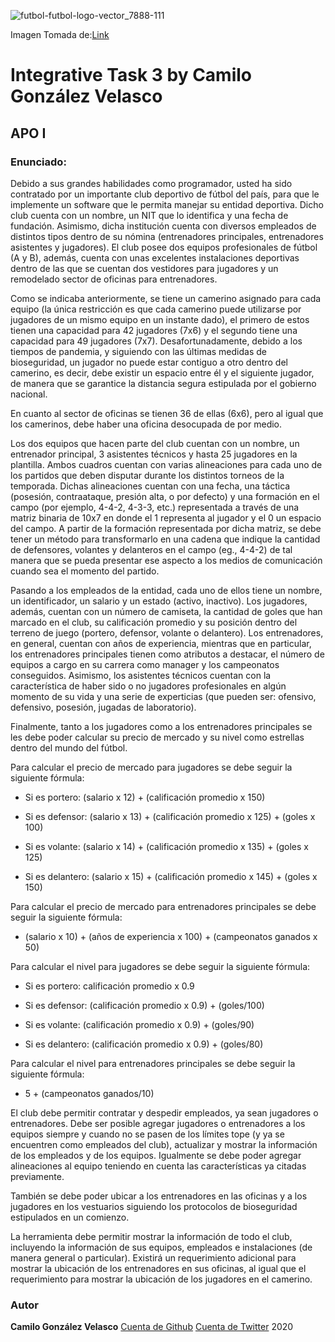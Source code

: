 ![futbol-futbol-logo-vector_7888-111](https://user-images.githubusercontent.com/69222739/100523150-37fd8780-317c-11eb-91ad-1a29b97e8043.jpg)

Imagen Tomada de:[Link](https://www.google.com/search?q=futbol+logo&tbm=isch&ved=2ahUKEwiC8KqF7KXtAhUBeTABHXjiCc8Q2-cCegQIABAA&oq=futbol+log&gs_lcp=CgNpbWcQARgAMgIIADICCAAyAggAMgIIADICCAAyAggAMgIIADICCAAyAggAMgIIADoECCMQJzoHCAAQsQMQQzoECAAQQ1DOkAFY2qEBYL6qAWgAcAB4AIABqgGIAfgEkgEDMC40mAEAoAEBqgELZ3dzLXdpei1pbWfAAQE&sclient=img&ei=mZPCX8K_BYHywbkP-MSn-Aw&bih=598&biw=1351&hl=es-419#imgrc=zorkkTDXMggpxM)

# Integrative Task 3 by Camilo González Velasco

## APO I

### Enunciado: 

Debido a sus grandes habilidades como programador, usted ha sido contratado por un importante club deportivo de fútbol del país, para que le implemente un software que le permita manejar su entidad deportiva. Dicho club cuenta con un nombre, un NIT que lo identifica y una fecha de fundación. Asimismo, dicha institución cuenta con diversos empleados de distintos tipos dentro de su nómina (entrenadores principales, entrenadores asistentes y jugadores). El club posee dos equipos profesionales de fútbol (A y B), además, cuenta con unas excelentes instalaciones deportivas dentro de las que se cuentan dos vestidores para jugadores y un remodelado sector de oficinas para entrenadores.


Como se indicaba anteriormente, se tiene un camerino asignado para cada equipo (la única restricción es que cada camerino puede utilizarse por jugadores de un mismo equipo en un instante dado), el primero de estos tienen una capacidad para 42 jugadores (7x6) y el segundo tiene una capacidad para 49 jugadores (7x7). Desafortunadamente, debido a los tiempos de pandemia, y siguiendo con las últimas medidas de bioseguridad, un jugador no puede estar contiguo a otro dentro del camerino, es decir, debe existir un espacio entre él y el siguiente jugador, de manera que se garantice la distancia segura estipulada por el gobierno nacional. 

En cuanto al sector de oficinas se tienen 36 de ellas (6x6), pero al igual que los camerinos, debe haber una oficina desocupada de por medio.

Los dos equipos que hacen parte del club cuentan con un nombre, un entrenador principal, 3 asistentes técnicos y hasta 25 jugadores en la plantilla. Ambos cuadros cuentan con varias alineaciones para cada uno de los partidos que deben disputar durante los distintos torneos de la temporada. Dichas alineaciones cuentan con una fecha, una táctica (posesión, contraataque, presión alta, o por defecto) y una formación en el campo (por ejemplo, 4-4-2, 4-3-3, etc.) representada a través de una matriz binaria de 10x7 en donde el 1 representa al jugador y el 0 un espacio del campo. A partir de la formación representada por dicha matriz, se debe tener un método para transformarlo en una cadena que indique la cantidad de defensores, volantes y delanteros en el campo (eg., 4-4-2) de tal manera que se pueda presentar ese aspecto a los medios de comunicación cuando sea el momento del partido.

Pasando a los empleados de la entidad, cada uno de ellos tiene un nombre, un identificador, un salario y un estado (activo, inactivo). Los jugadores, además, cuentan con un número de camiseta, la cantidad de goles que han marcado en el club, su calificación promedio y su posición dentro del terreno de juego (portero, defensor, volante o delantero). Los entrenadores, en general, cuentan con años de experiencia, mientras que en particular, los entrenadores principales tienen como atributos a destacar, el número de equipos a cargo en su carrera como manager y los campeonatos conseguidos. Asimismo, los asistentes técnicos cuentan con la característica de haber sido o no jugadores profesionales en algún momento de su vida y una serie de experticias (que pueden ser: ofensivo, defensivo, posesión, jugadas de laboratorio).

Finalmente, tanto a los jugadores como a los entrenadores principales se les debe poder calcular su precio de mercado y su nivel como estrellas dentro del mundo del fútbol.

Para calcular el precio de mercado para jugadores se debe seguir la siguiente fórmula:

- Si es portero: (salario x 12) + (calificación promedio x 150) 

- Si es defensor: (salario x 13) + (calificación promedio x 125) + (goles x 100) 

- Si es volante: (salario x 14) + (calificación promedio x 135) + (goles x 125)

- Si es delantero: (salario x 15) + (calificación promedio x 145) + (goles x 150)  

Para calcular el precio de mercado para entrenadores principales se debe seguir la siguiente fórmula:

- (salario x 10) + (años de experiencia x 100) + (campeonatos ganados x 50)

Para calcular el nivel para jugadores se debe seguir la siguiente fórmula:

- Si es portero: calificación promedio x 0.9 

- Si es defensor: (calificación promedio x 0.9) + (goles/100) 

- Si es volante: (calificación promedio x 0.9) + (goles/90) 

- Si es delantero: (calificación promedio x 0.9) + (goles/80) 

Para calcular el nivel para entrenadores principales se debe seguir la siguiente fórmula:

- 5 + (campeonatos ganados/10)

El club debe permitir contratar y despedir empleados, ya sean jugadores o entrenadores. Debe ser posible agregar jugadores o entrenadores a los equipos siempre y cuando no se pasen de los límites tope (y ya se encuentren como empleados del club), actualizar y mostrar la información de los empleados y de los equipos. Igualmente se debe poder agregar alineaciones al equipo teniendo en cuenta las características ya citadas previamente. 

También se debe poder ubicar a los entrenadores en las oficinas y a los jugadores en los vestuarios siguiendo los protocolos de bioseguridad estipulados en un comienzo. 

La herramienta debe permitir mostrar la información de todo el club, incluyendo la información de sus equipos, empleados e instalaciones (de manera general o particular).
Existirá un requerimiento adicional para mostrar la ubicación de los entrenadores en sus oficinas, al igual que el requerimiento para mostrar la ubicación de los jugadores en el camerino.

### Autor

**Camilo González Velasco**
[Cuenta de Github](https://github.com/camilogonzalez7424)
[Cuenta de Twitter](https://twitter.com/CamiloGonzlezV3)
2020
